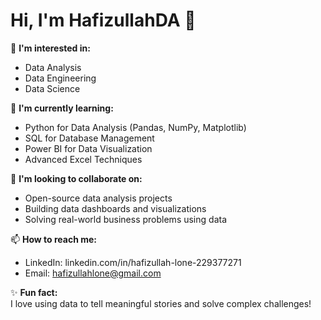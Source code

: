 # Hi, I'm HafizullahDA 👋

👀 **I'm interested in:**  
- Data Analysis  
- Data Engineering  
- Data Science  

🌱 **I'm currently learning:**  
- Python for Data Analysis (Pandas, NumPy, Matplotlib)  
- SQL for Database Management  
- Power BI for Data Visualization  
- Advanced Excel Techniques  

🤝 **I'm looking to collaborate on:**  
- Open-source data analysis projects  
- Building data dashboards and visualizations  
- Solving real-world business problems using data  

📫 **How to reach me:**  
- LinkedIn: linkedin.com/in/hafizullah-lone-229377271 
- Email: hafizullahlone@gmail.com

✨ **Fun fact:**  
I love using data to tell meaningful stories and solve complex challenges!

<!---
HafizullahDA/HafizullahDA is a ✨ special ✨ repository because its `README.md` (this file) appears on your GitHub profile.
You can click the Preview link to take a look at your changes.
--->
